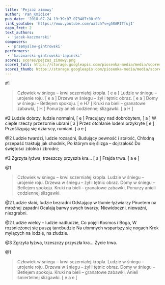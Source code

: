 ```yaml
---
title: 'Pejzaż zimowy'
author: 'Pan_Kmicic4'
pub_date: '2018-07-24 19:39:07.073407+00:00'
link_youtube: 'https://www.youtube.com/watch?v=g58ARITfujI'
capo_fret: 2
text_authors:
 - 'jacek-kaczmarski'
composers:
 - 'przemyslaw-gintrowski'
performers:
 - 'kaczmarski-gintrowski-lapinski'
score1: scores/pejzaz_zimowy.png
score1_full: https://storage.googleapis.com/piosenka-media/media/scores/pejzaz_zimowy.png
score1_thumb: https://storage.googleapis.com/piosenka-media/media/scores/pejzaz_zimowy.png.180x0_q85_upscale.png
---
```


#1
>Człowiek w śniegu – krwi sczerniałej kropla. [ e a ]
>Ludzie w śniegu – urojenie roju. [ e a ]
>Drzewa w śniegu – żył i tętnic obraz. [ e a ]
>Domy w śniegu – Betlejem spokoju. [ e H7 ]
>Kruki na bieli – granatowe zabawki, [ H ]
>Ponurzy anieli codziennej ślizgawki. [ a H ]

#2
Ludzie dobrzy, ludzie normalni, [ e ]
Pracujący nad dobrobytem, [ a ]
W ciepłe rzeczy przezornie ubrani [ a ]
Przez otchłanie lodem przykryte [ e ]
Prześlizgują się dziarscy, rumiani. [ a e ]

@2
Ludzie twardzi, ludzie rozsądni,
Budujący pewność i stałość,
Chłodną przepaść traktują jak chodnik,
Po którym się ślizga – dojrzałość
Do świętości zdolna i zbrodni;

#3
Zgrzyta łyżwa, trzeszczy przyszła kra… [ a ]
Frajda trwa. [ a e ]

@1
>Człowiek w śniegu – krwi sczerniałej kropla.
>Ludzie w śniegu – urojenie roju.
>Drzewa w śniegu – żył i tętnic obraz.
>Domy w śniegu – Betlejem spokoju.
>Kruki na bieli – granatowe zabawki,
>Ponurzy anieli codziennej ślizgawki.

@2
Ludzie słabi, ludzie bezradni
Odstający w tłumie łyżwiarzy
Piruetem na mroźnej zapadni
Ocalają barwy swych twarzy;
Niewidoczni, nieważni, niezgrabni.

@2
Ludzie wielcy – ludzie nadludzie,
Co pojęli Kosmos i Boga,
W rozśnieżonej się puszą tancbudzie
Na ułomnych wsparłszy się nogach
Krok mylących na lodzie, na złudzie.

@3
Zgrzyta łyżwa, trzeszczy przyszła kra…
Życie trwa.

@1
>Człowiek w śniegu – krwi sczerniałej kropla.
>Ludzie w śniegu – urojenie roju.
>Drzewa w śniegu – żył i tętnic obraz.
>Domy w śniegu – Betlejem spokoju.
>Kruki na bieli – granatowe zabawki,
>Anieli śmiertelnej ślizgawki. [ e a e ]